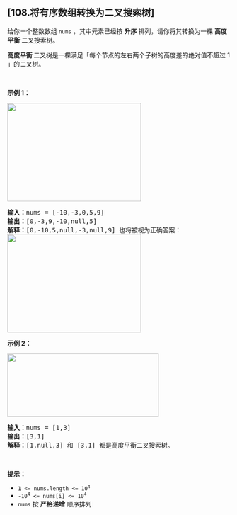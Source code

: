 ## [108.将有序数组转换为二叉搜索树]
<p>给你一个整数数组 <code>nums</code> ，其中元素已经按 <strong>升序</strong> 排列，请你将其转换为一棵 <strong>高度平衡</strong> 二叉搜索树。</p>

<p><strong>高度平衡 </strong>二叉树是一棵满足「每个节点的左右两个子树的高度差的绝对值不超过 1 」的二叉树。</p>

<p>&nbsp;</p>

<p><strong>示例 1：</strong></p>
<img alt="" src="https://assets.leetcode.com/uploads/2021/02/18/btree1.jpg" style="width: 302px; height: 222px;" />
<pre>
<strong>输入：</strong>nums = [-10,-3,0,5,9]
<strong>输出：</strong>[0,-3,9,-10,null,5]
<strong>解释：</strong>[0,-10,5,null,-3,null,9] 也将被视为正确答案：
<img alt="" src="https://assets.leetcode.com/uploads/2021/02/18/btree2.jpg" style="width: 302px; height: 222px;" />
</pre>

<p><strong>示例 2：</strong></p>
<img alt="" src="https://assets.leetcode.com/uploads/2021/02/18/btree.jpg" style="width: 342px; height: 142px;" />
<pre>
<strong>输入：</strong>nums = [1,3]
<strong>输出：</strong>[3,1]
<strong>解释：</strong>[1,null,3] 和 [3,1] 都是高度平衡二叉搜索树。
</pre>

<p>&nbsp;</p>

<p><strong>提示：</strong></p>

<ul>
	<li><code>1 &lt;= nums.length &lt;= 10<sup>4</sup></code></li>
	<li><code>-10<sup>4</sup> &lt;= nums[i] &lt;= 10<sup>4</sup></code></li>
	<li><code>nums</code> 按 <strong>严格递增</strong> 顺序排列</li>
</ul>
